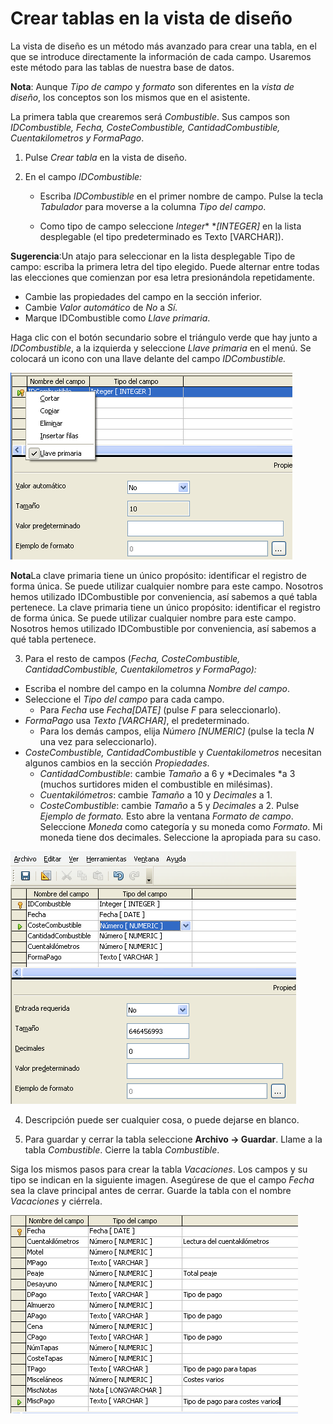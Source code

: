 
# Crear tablas en la vista de diseño

La vista de diseño es un método más avanzado para crear una tabla, en el que se introduce directamente la información de cada campo. Usaremos este método para las tablas de nuestra base de datos.

**Nota**: Aunque *Tipo de campo* y *formato* son diferentes en la *vista de diseño*, los conceptos son los mismos que en el asistente.

La primera tabla que crearemos será *Combustible*. Sus campos son *IDCombustible, Fecha, CosteCombustible, CantidadCombustible, Cuentakilometros y FormaPago*.

1. Pulse *Crear tabla* en la vista de diseño.

2. En el campo *IDCombustible:*

    - Escriba *IDCombustible* en el primer nombre de campo. Pulse la tecla *Tabulador* para moverse a la columna *Tipo del campo*.

    - Como tipo de campo seleccione *Integer** **[INTEGER]* en la lista desplegable (el tipo predeterminado es Texto [VARCHAR]).

**Sugerencia**:Un atajo para seleccionar en la lista desplegable Tipo de campo: escriba la primera letra del tipo elegido. Puede alternar entre todas las elecciones que comienzan por esa letra presionándola repetidamente.

- Cambie las propiedades del campo en la sección inferior.
- Cambie *Valor automático* de *No* a *Sí.*
- Marque IDCombustible como *Llave primaria*.

Haga clic con el botón secundario sobre el triángulo verde que hay junto a *IDCombustible*, a la izquierda y seleccione *Llave primaria* en el menú. Se colocará un icono con una llave delante del campo *IDCombustible.*

![](https://raw.githubusercontent.com/catedu/libreOffice-la-suite-ofimatica-libre/master/img/IdPrimaria.png)

**Nota**La clave primaria tiene un único propósito: identificar el registro de forma única. Se puede utilizar cualquier nombre para este campo. Nosotros hemos utilizado IDCombustible por conveniencia, así sabemos a qué tabla pertenece.
La clave primaria tiene un único propósito: identificar el registro de forma única. Se puede utilizar cualquier nombre para este campo. Nosotros hemos utilizado IDCombustible por conveniencia, así sabemos a qué tabla pertenece.

3. Para el resto de campos (*Fecha, CosteCombustible, CantidadCombustible, Cuentakilometros y FormaPago):*

- Escriba el nombre del campo en la columna *Nombre del campo*.
- Seleccione el *Tipo del campo* para cada campo.
    - Para *Fecha* use *Fecha[DATE]* (pulse *F* para seleccionarlo).
- *FormaPago* usa *Texto [VARCHAR]*, el predeterminado.
    - Para los demás campos, elija *Número [NUMERIC]* (pulse la tecla *N* una vez para seleccionarlo).
- *CosteCombustible, CantidadCombustible* y *Cuentakilometros* necesitan algunos cambios en la sección *Propiedades*.
    - *CantidadCombustible*: cambie *Tamaño* a 6 y *Decimales *a 3 (muchos surtidores miden el combustible en milésimas).
    - *Cuentakilómetros*: cambie *Tamaño* a 10 y *Decimales* a 1.
    - *CosteCombustible*: cambie *Tamaño* a 5 y *Decimales* a 2. Pulse *Ejemplo de formato.* Esto abre la ventana *Formato de campo*. Seleccione *Moneda* como categoría y su moneda como *Formato*. Mi moneda tiene dos decimales. Seleccione la apropiada para su caso.

![](https://raw.githubusercontent.com/catedu/libreOffice-la-suite-ofimatica-libre/master/img/CreandoCampos.png)

4. Descripción puede ser cualquier cosa, o puede dejarse en blanco.

5. Para guardar y cerrar la tabla seleccione **Archivo → Guardar**. Llame a la tabla *Combustible*. Cierre la tabla *Combustible*.

Siga los mismos pasos para crear la tabla *Vacaciones*. Los campos y su tipo se indican en la siguiente imagen. Asegúrese de que el campo *Fecha* sea la clave principal antes de cerrar. Guarde la tabla con el nombre *Vacaciones* y ciérrela.

![](https://raw.githubusercontent.com/catedu/libreOffice-la-suite-ofimatica-libre/master/img/TablaVacaciones.png)
